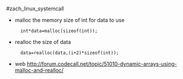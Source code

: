 #zach_linux_systemcall



* malloc the memory size of int for data to use

		int*data=malloc(sizeof(int));

* realloc the size of data

		data=realloc(data,(i+2)*sizeof(int));


* web http://forum.codecall.net/topic/51010-dynamic-arrays-using-malloc-and-realloc/
 
